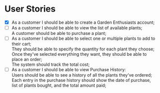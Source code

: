 # User Stories

- [x] As a customer I should be able to create a Garden Enthusiasts account;
- [ ] As a customer I should be able to view the list of available plants;\
A customer should be able to purchase a plant;
- [ ] As a customer I should be able to select one or multiple plants to add to their cart;\
They should be able to specify the quantity for each plant they choose;\
Once they've selected everything they want, they should be able to place an order;\
The system should track the total cost;
- [ ] As a customer I should be able to view Purchase History:\
Users should be able to see a history of all the plants they've ordered;\
Each entry in the purchase history should show the date of purchase, list of plants bought, and the total amount paid;
